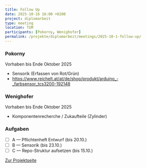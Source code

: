 ```yaml
---
title: Follow Up
date: 2025-10-16 16:00 +0200
project: diplomarbeit
type: meeting
location: TGM
participants: [Pokorny, Wenighofer]
permalink: /projekte/diplomarbeit/meetings/2025-10-1-follow-up/
---
```


### Pokorny
Vorhaben bis Ende Oktober 2025
- Sensorik (Erfassen von Rot/Grün)
- https://www.reichelt.at/at/de/shop/produkt/arduino_-_farbsensor_tcs3200-192148



### Wenighofer
Vorhaben bis Ende Oktober 2025
- Komponentenrecherche / Zukaufteile (Zylinder)

### Aufgaben
- [ ] A — Pflichtenheft Entwurf (bis 20.10.)
- [ ] B — Sensorik (bis 23.10.)
- [ ] C — Repo-Struktur aufsetzen (bis 15.10.)

[Zur Projektseite](../)
